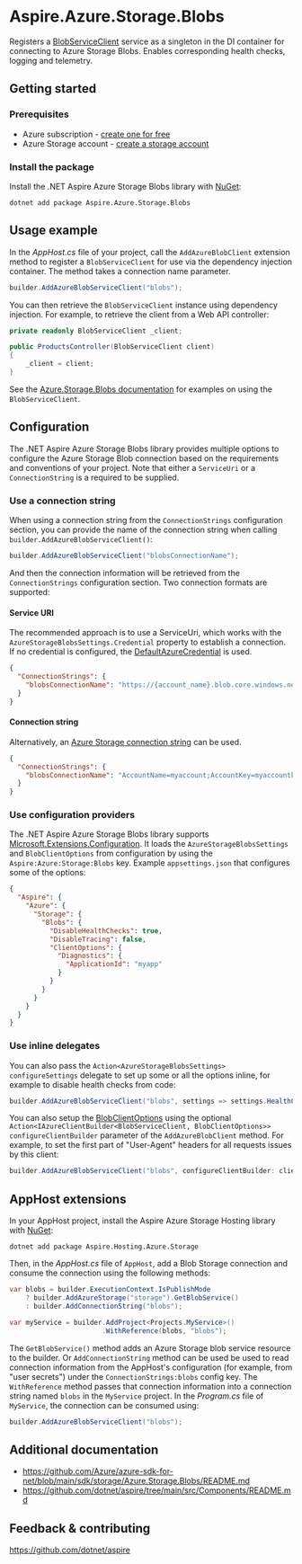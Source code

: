 # Aspire.Azure.Storage.Blobs

Registers a [BlobServiceClient](https://learn.microsoft.com/dotnet/api/azure.storage.blobs.blobserviceclient) service as a singleton in the DI container for connecting to Azure Storage Blobs. Enables corresponding health checks, logging and telemetry.

## Getting started

### Prerequisites

- Azure subscription - [create one for free](https://azure.microsoft.com/free/)
- Azure Storage account - [create a storage account](https://learn.microsoft.com/azure/storage/common/storage-account-create)

### Install the package

Install the .NET Aspire Azure Storage Blobs library with [NuGet](https://www.nuget.org):

```dotnetcli
dotnet add package Aspire.Azure.Storage.Blobs
```

## Usage example

In the _AppHost.cs_ file of your project, call the `AddAzureBlobClient` extension method to register a `BlobServiceClient` for use via the dependency injection container. The method takes a connection name parameter.

```csharp
builder.AddAzureBlobServiceClient("blobs");
```

You can then retrieve the `BlobServiceClient` instance using dependency injection. For example, to retrieve the client from a Web API controller:

```csharp
private readonly BlobServiceClient _client;

public ProductsController(BlobServiceClient client)
{
    _client = client;
}
```

See the [Azure.Storage.Blobs documentation](https://github.com/Azure/azure-sdk-for-net/blob/main/sdk/storage/Azure.Storage.Blobs/README.md) for examples on using the `BlobServiceClient`.

## Configuration

The .NET Aspire Azure Storage Blobs library provides multiple options to configure the Azure Storage Blob connection based on the requirements and conventions of your project. Note that either a `ServiceUri` or a `ConnectionString` is a required to be supplied.

### Use a connection string

When using a connection string from the `ConnectionStrings` configuration section, you can provide the name of the connection string when calling `builder.AddAzureBlobServiceClient()`:

```csharp
builder.AddAzureBlobServiceClient("blobsConnectionName");
```

And then the connection information will be retrieved from the `ConnectionStrings` configuration section. Two connection formats are supported:

#### Service URI

The recommended approach is to use a ServiceUri, which works with the `AzureStorageBlobsSettings.Credential` property to establish a connection. If no credential is configured, the [DefaultAzureCredential](https://learn.microsoft.com/dotnet/api/azure.identity.defaultazurecredential) is used.

```json
{
  "ConnectionStrings": {
    "blobsConnectionName": "https://{account_name}.blob.core.windows.net/"
  }
}
```

#### Connection string

Alternatively, an [Azure Storage connection string](https://learn.microsoft.com/azure/storage/common/storage-configure-connection-string) can be used.

```json
{
  "ConnectionStrings": {
    "blobsConnectionName": "AccountName=myaccount;AccountKey=myaccountkey"
  }
}
```

### Use configuration providers

The .NET Aspire Azure Storage Blobs library supports [Microsoft.Extensions.Configuration](https://learn.microsoft.com/dotnet/api/microsoft.extensions.configuration). It loads the `AzureStorageBlobsSettings` and `BlobClientOptions` from configuration by using the `Aspire:Azure:Storage:Blobs` key. Example `appsettings.json` that configures some of the options:

```json
{
  "Aspire": {
    "Azure": {
      "Storage": {
        "Blobs": {
          "DisableHealthChecks": true,
          "DisableTracing": false,
          "ClientOptions": {
            "Diagnostics": {
              "ApplicationId": "myapp"
            }
          }
        }
      }
    }
  }
}
```

### Use inline delegates

You can also pass the `Action<AzureStorageBlobsSettings> configureSettings` delegate to set up some or all the options inline, for example to disable health checks from code:

```csharp
builder.AddAzureBlobServiceClient("blobs", settings => settings.HealthChecks = false);
```

You can also setup the [BlobClientOptions](https://learn.microsoft.com/dotnet/api/azure.storage.blobs.blobclientoptions) using the optional `Action<IAzureClientBuilder<BlobServiceClient, BlobClientOptions>> configureClientBuilder` parameter of the `AddAzureBlobClient` method. For example, to set the first part of "User-Agent" headers for all requests issues by this client:

```csharp
builder.AddAzureBlobServiceClient("blobs", configureClientBuilder: clientBuilder => clientBuilder.ConfigureOptions(options => options.Diagnostics.ApplicationId = "myapp"));
```

## AppHost extensions

In your AppHost project, install the Aspire Azure Storage Hosting library with [NuGet](https://www.nuget.org):

```dotnetcli
dotnet add package Aspire.Hosting.Azure.Storage
```

Then, in the _AppHost.cs_ file of `AppHost`, add a Blob Storage connection and consume the connection using the following methods:

```csharp
var blobs = builder.ExecutionContext.IsPublishMode
    ? builder.AddAzureStorage("storage").GetBlobService()
    : builder.AddConnectionString("blobs");

var myService = builder.AddProject<Projects.MyService>()
                       .WithReference(blobs, "blobs");
```

The `GetBlobService()` method adds an Azure Storage blob service resource to the builder. Or `AddConnectionString` method can be used be used to read connection information from the AppHost's configuration (for example, from "user secrets") under the `ConnectionStrings:blobs` config key. The `WithReference` method passes that connection information into a connection string named `blobs` in the `MyService` project. In the _Program.cs_ file of `MyService`, the connection can be consumed using:

```csharp
builder.AddAzureBlobServiceClient("blobs");
```

## Additional documentation

* https://github.com/Azure/azure-sdk-for-net/blob/main/sdk/storage/Azure.Storage.Blobs/README.md
* https://github.com/dotnet/aspire/tree/main/src/Components/README.md

## Feedback & contributing

https://github.com/dotnet/aspire
